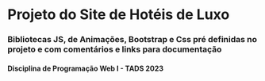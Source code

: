 # Projeto do Site de Hotéis de Luxo

### Bibliotecas JS, de Animações, Bootstrap e Css pré definidas no projeto e com comentários e links para documentação

#### Disciplina de Programação Web I - TADS 2023
